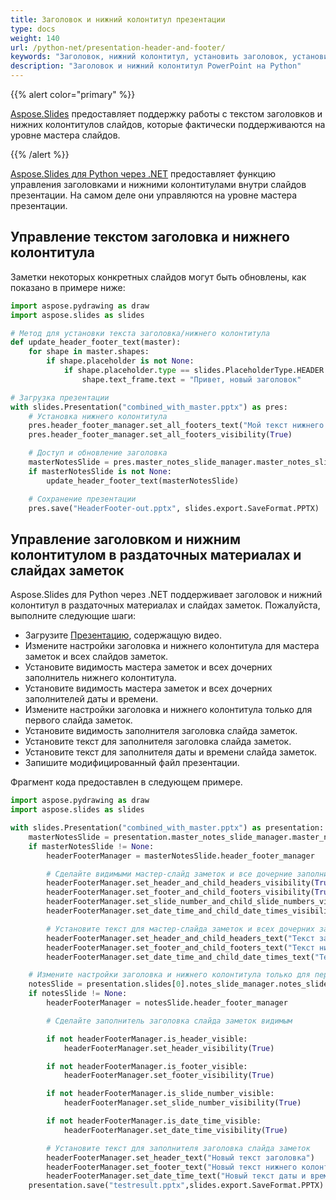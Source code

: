 ```yaml
---
title: Заголовок и нижний колонтитул презентации
type: docs
weight: 140
url: /python-net/presentation-header-and-footer/
keywords: "Заголовок, нижний колонтитул, установить заголовок, установить нижний колонтитул, установить заголовок и нижний колонтитул, презентация PowerPoint, Python, Aspose.Slides для Python через .NET"
description: "Заголовок и нижний колонтитул PowerPoint на Python"
---
```


{{% alert color="primary" %}} 

[Aspose.Slides](/slides/python-net/) предоставляет поддержку работы с текстом заголовков и нижних колонтитулов слайдов, которые фактически поддерживаются на уровне мастера слайдов.

{{% /alert %}} 

[Aspose.Slides для Python через .NET](/slides/python-net/) предоставляет функцию управления заголовками и нижними колонтитулами внутри слайдов презентации. На самом деле они управляются на уровне мастера презентации.
## **Управление текстом заголовка и нижнего колонтитула**
Заметки некоторых конкретных слайдов могут быть обновлены, как показано в примере ниже:

```py
import aspose.pydrawing as draw
import aspose.slides as slides

# Метод для установки текста заголовка/нижнего колонтитула
def update_header_footer_text(master):
    for shape in master.shapes:
        if shape.placeholder is not None:
            if shape.placeholder.type == slides.PlaceholderType.HEADER:
                shape.text_frame.text = "Привет, новый заголовок"

# Загрузка презентации
with slides.Presentation("combined_with_master.pptx") as pres:
    # Установка нижнего колонтитула
    pres.header_footer_manager.set_all_footers_text("Мой текст нижнего колонтитула")
    pres.header_footer_manager.set_all_footers_visibility(True)

    # Доступ и обновление заголовка
    masterNotesSlide = pres.master_notes_slide_manager.master_notes_slide
    if masterNotesSlide is not None:
        update_header_footer_text(masterNotesSlide)

    # Сохранение презентации
    pres.save("HeaderFooter-out.pptx", slides.export.SaveFormat.PPTX)
```




## **Управление заголовком и нижним колонтитулом в раздаточных материалах и слайдах заметок**
Aspose.Slides для Python через .NET поддерживает заголовок и нижний колонтитул в раздаточных материалах и слайдах заметок. Пожалуйста, выполните следующие шаги:

- Загрузите [Презентацию](https://reference.aspose.com/slides/python-net/aspose.slides/presentation/), содержащую видео.
- Измените настройки заголовка и нижнего колонтитула для мастера заметок и всех слайдов заметок.
- Установите видимость мастера заметок и всех дочерних заполнитель нижнего колонтитула.
- Установите видимость мастера заметок и всех дочерних заполнителей даты и времени.
- Измените настройки заголовка и нижнего колонтитула только для первого слайда заметок.
- Установите видимость заполнителя заголовка слайда заметок.
- Установите текст для заполнителя заголовка слайда заметок.
- Установите текст для заполнителя даты и времени слайда заметок.
- Запишите модифицированный файл презентации.

Фрагмент кода предоставлен в следующем примере.

```py
import aspose.pydrawing as draw
import aspose.slides as slides

with slides.Presentation("combined_with_master.pptx") as presentation:
	masterNotesSlide = presentation.master_notes_slide_manager.master_notes_slide
	if masterNotesSlide != None:
		headerFooterManager = masterNotesSlide.header_footer_manager

		# Сделайте видимыми мастер-слайд заметок и все дочерние заполнители нижнего колонтитула
		headerFooterManager.set_header_and_child_headers_visibility(True) 
		headerFooterManager.set_footer_and_child_footers_visibility(True) 
		headerFooterManager.set_slide_number_and_child_slide_numbers_visibility(True) 
		headerFooterManager.set_date_time_and_child_date_times_visibility(True)

		# Установите текст для мастер-слайда заметок и всех дочерних заполнителей заголовка
		headerFooterManager.set_header_and_child_headers_text("Текст заголовка") 
		headerFooterManager.set_footer_and_child_footers_text("Текст нижнего колонтитула") 
		headerFooterManager.set_date_time_and_child_date_times_text("Текст даты и времени") 

	# Измените настройки заголовка и нижнего колонтитула только для первого слайда заметок
	notesSlide = presentation.slides[0].notes_slide_manager.notes_slide
	if notesSlide != None:
		headerFooterManager = notesSlide.header_footer_manager

		# Сделайте заполнитель заголовка слайда заметок видимым

		if not headerFooterManager.is_header_visible:
			headerFooterManager.set_header_visibility(True) 

		if not headerFooterManager.is_footer_visible:
			headerFooterManager.set_footer_visibility(True) 

		if not headerFooterManager.is_slide_number_visible:
			headerFooterManager.set_slide_number_visibility(True) 

		if not headerFooterManager.is_date_time_visible:
			headerFooterManager.set_date_time_visibility(True) 

		# Установите текст для заполнителя заголовка слайда заметок
		headerFooterManager.set_header_text("Новый текст заголовка") 
		headerFooterManager.set_footer_text("Новый текст нижнего колонтитула") 
		headerFooterManager.set_date_time_text("Новый текст даты и времени") 
	presentation.save("testresult.pptx",slides.export.SaveFormat.PPTX)
```